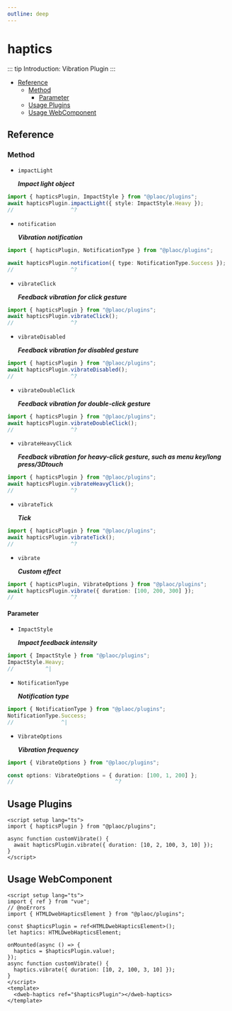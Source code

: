 ```yaml
---
outline: deep
---
```


# haptics

<Badges name="@plaoc/plugins" />
<Platform supports="iOS,Android" />

::: tip Introduction:
Vibration Plugin
:::

- [Reference](#reference)
  - [Method](#method)
    - [Parameter](#parameter)
  - [Usage Plugins](#usage-plugins)
  - [Usage WebComponent](#usage-webcomponent)

## Reference

### Method

- `impactLight`

  **_Impact light object_**

```ts twoslash
import { hapticsPlugin, ImpactStyle } from "@plaoc/plugins";
await hapticsPlugin.impactLight({ style: ImpactStyle.Heavy });
//                  ^?
```

- `notification`

  **_Vibration notification_**

```ts twoslash
import { hapticsPlugin, NotificationType } from "@plaoc/plugins";

await hapticsPlugin.notification({ type: NotificationType.Success });
//                  ^?
```

- `vibrateClick`

  **_Feedback vibration for click gesture_**

```ts twoslash
import { hapticsPlugin } from "@plaoc/plugins";
await hapticsPlugin.vibrateClick();
//                  ^?
```

- `vibrateDisabled`

  **_Feedback vibration for disabled gesture_**

```ts twoslash
import { hapticsPlugin } from "@plaoc/plugins";
await hapticsPlugin.vibrateDisabled();
//                  ^?
```

- `vibrateDoubleClick`

  **_Feedback vibration for double-click gesture_**

```ts twoslash
import { hapticsPlugin } from "@plaoc/plugins";
await hapticsPlugin.vibrateDoubleClick();
//                  ^?
```

- `vibrateHeavyClick`

  **_Feedback vibration for heavy-click gesture, such as menu key/long press/3Dtouch_**

```ts twoslash
import { hapticsPlugin } from "@plaoc/plugins";
await hapticsPlugin.vibrateHeavyClick();
//                  ^?
```

- `vibrateTick`

  **_Tick_**

```ts twoslash
import { hapticsPlugin } from "@plaoc/plugins";
await hapticsPlugin.vibrateTick();
//                  ^?
```

- `vibrate`

  **_Custom effect_**

```ts twoslash
import { hapticsPlugin, VibrateOptions } from "@plaoc/plugins";
await hapticsPlugin.vibrate({ duration: [100, 200, 300] });
//                  ^?
```

#### Parameter

- `ImpactStyle`

  **_Impact feedback intensity_**

```ts twoslash
import { ImpactStyle } from "@plaoc/plugins";
ImpactStyle.Heavy;
//          ^|
```

- `NotificationType`

  **_Notification type_**

```ts twoslash
import { NotificationType } from "@plaoc/plugins";
NotificationType.Success;
//               ^|
```

- `VibrateOptions`

  **_Vibration frequency_**

```ts twoslash
import { VibrateOptions } from "@plaoc/plugins";

const options: VibrateOptions = { duration: [100, 1, 200] };
//                                ^?
```

## Usage Plugins

```vue twoslash
<script setup lang="ts">
import { hapticsPlugin } from "@plaoc/plugins";

async function customVibrate() {
  await hapticsPlugin.vibrate({ duration: [10, 2, 100, 3, 10] });
}
</script>
```

## Usage WebComponent

```vue twoslash
<script setup lang="ts">
import { ref } from "vue";
// @noErrors
import { HTMLDwebHapticsElement } from "@plaoc/plugins";

const $hapticsPlugin = ref<HTMLDwebHapticsElement>();
let haptics: HTMLDwebHapticsElement;

onMounted(async () => {
  haptics = $hapticsPlugin.value!;
});
async function customVibrate() {
  haptics.vibrate({ duration: [10, 2, 100, 3, 10] });
}
</script>
<template>
  <dweb-haptics ref="$hapticsPlugin"></dweb-haptics>
</template>
```
